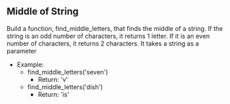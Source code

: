 ## Middle of String

Build a function, find_middle_letters, that finds the middle of a string.  If the string is an odd number of characters, it returns 1 letter.  If it is an even number of characters, it returns 2 characters.  It takes a string as a parameter


- Example:
	- find_middle_letters('seven')
		- Return: 'v'
	- find_middle_letters('dish')
		- Return: 'is'
